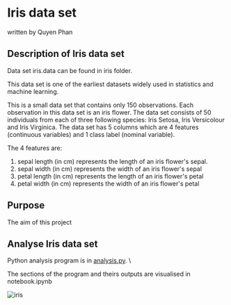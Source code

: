# Iris data set
written by Quyen Phan

## Description of Iris data set


Data set iris.data can be found in iris folder.

This data set is one of the earliest datasets widely used in statistics and machine learning. 

This is a small data set that contains only 150 observations. Each observation in this data set is an iris flower. The data set consists of 50 individuals from each of three following species: Iris Setosa, Iris Versicolour and Iris Virginica. The data set has 5 columns which are 4 features (continuous variables) and 1 class label (nominal variable).

The 4 features are:
1. sepal length (in cm) represents the length of an iris flower's sepal.
2. sepal width (in cm) represents the width of an iris flower's sepal
3. petal length (in cm) represents the length of an iris flower's petal
4. petal width (in cm) represents the width of an iris flower's petal

## Purpose
The aim of this project 

## Analyse Iris data set

Python analysis program is in [analysis.py](). \

The sections of the program and theirs outputs are visualised in notebook.ipynb



![iris](https://github.com/user-attachments/assets/e73a45db-0875-42d2-ada3-281b4aaae864)






